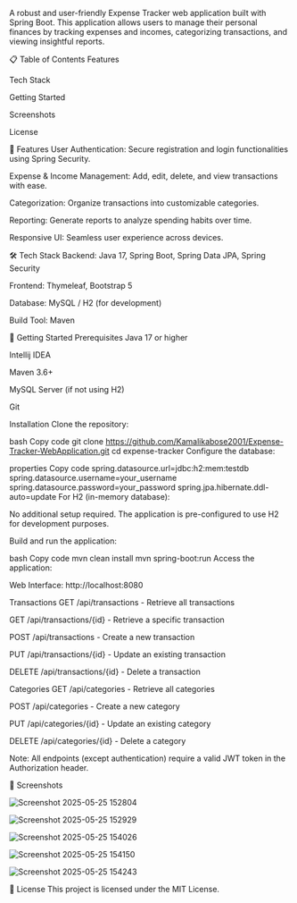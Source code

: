A robust and user-friendly Expense Tracker web application built with Spring Boot. This application allows users to manage their personal finances by tracking expenses and incomes, categorizing transactions, and viewing insightful reports.

📋 Table of Contents
Features

Tech Stack

Getting Started

Screenshots

License

🚀 Features
User Authentication: Secure registration and login functionalities using Spring Security.

Expense & Income Management: Add, edit, delete, and view transactions with ease.

Categorization: Organize transactions into customizable categories.

Reporting: Generate reports to analyze spending habits over time.

Responsive UI: Seamless user experience across devices.



🛠 Tech Stack
Backend: Java 17, Spring Boot, Spring Data JPA, Spring Security

Frontend: Thymeleaf, Bootstrap 5

Database: MySQL / H2 (for development)

Build Tool: Maven


🏁 Getting Started
Prerequisites
Java 17 or higher

Intellij IDEA

Maven 3.6+

MySQL Server (if not using H2)

Git

Installation
Clone the repository:

bash
Copy code
git clone https://github.com/Kamalikabose2001/Expense-Tracker-WebApplication.git
cd expense-tracker
Configure the database:



properties
Copy code
spring.datasource.url=jdbc:h2:mem:testdb
spring.datasource.username=your_username
spring.datasource.password=your_password
spring.jpa.hibernate.ddl-auto=update
For H2 (in-memory database):

No additional setup required. The application is pre-configured to use H2 for development purposes.

Build and run the application:

bash
Copy code
mvn clean install
mvn spring-boot:run
Access the application:

Web Interface: http://localhost:8080

Transactions
GET /api/transactions - Retrieve all transactions

GET /api/transactions/{id} - Retrieve a specific transaction

POST /api/transactions - Create a new transaction

PUT /api/transactions/{id} - Update an existing transaction

DELETE /api/transactions/{id} - Delete a transaction

Categories
GET /api/categories - Retrieve all categories

POST /api/categories - Create a new category

PUT /api/categories/{id} - Update an existing category

DELETE /api/categories/{id} - Delete a category

Note: All endpoints (except authentication) require a valid JWT token in the Authorization header.

📸 Screenshots

![Screenshot 2025-05-25 152804](https://github.com/user-attachments/assets/8552419a-676c-44e5-8b50-606ef79c36ca)

![Screenshot 2025-05-25 152929](https://github.com/user-attachments/assets/af625342-39cc-4b60-9309-67a12eb771ac)

![Screenshot 2025-05-25 154026](https://github.com/user-attachments/assets/395e6d5a-3ae7-4ad0-ae46-0a45905c6ef9)

![Screenshot 2025-05-25 154150](https://github.com/user-attachments/assets/f395cf1b-42c4-44f4-8b62-f6e42de096aa)

![Screenshot 2025-05-25 154243](https://github.com/user-attachments/assets/0b01b67e-5a63-452b-95ac-89ac7677c6f3)


📄 License
This project is licensed under the MIT License.








